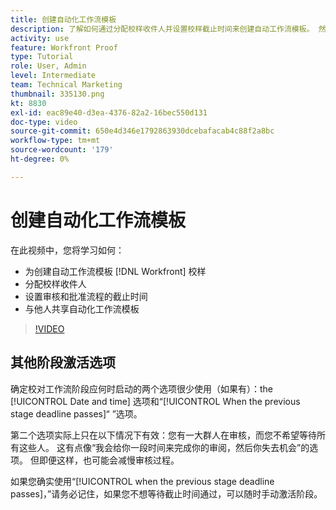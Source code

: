 ```yaml
---
title: 创建自动化工作流模板
description: 了解如何通过分配校样收件人并设置校样截止时间来创建自动工作流模板。 然后，与其他用户共享该模板。
activity: use
feature: Workfront Proof
type: Tutorial
role: User, Admin
level: Intermediate
team: Technical Marketing
thumbnail: 335130.png
kt: 8830
exl-id: eac89e40-d3ea-4376-82a2-16bec550d131
doc-type: video
source-git-commit: 650e4d346e1792863930dcebafacab4c88f2a8bc
workflow-type: tm+mt
source-wordcount: '179'
ht-degree: 0%

---
```


# 创建自动化工作流模板

在此视频中，您将学习如何：

* 为创建自动工作流模板 [!DNL  Workfront] 校样
* 分配校样收件人
* 设置审核和批准流程的截止时间
* 与他人共享自动化工作流模板

>[!VIDEO](https://video.tv.adobe.com/v/335130/?quality=12&learn=on)

## 其他阶段激活选项

确定校对工作流阶段应何时启动的两个选项很少使用（如果有）：the [!UICONTROL Date and time] 选项和“[!UICONTROL When the previous stage deadline passes]“ ”选项。

第二个选项实际上只在以下情况下有效：您有一大群人在审核，而您不希望等待所有这些人。 这有点像“我会给你一段时间来完成你的审阅，然后你失去机会”的选项。 但即便这样，也可能会减慢审核过程。

如果您确实使用“[!UICONTROL when the previous stage deadline passes]，”请务必记住，如果您不想等待截止时间通过，可以随时手动激活阶段。

<!--
Lean More URLs
-->
